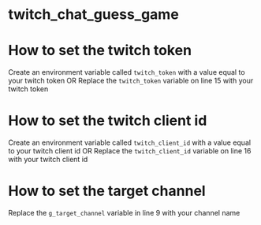 # twitch_chat_guess_game

# How to set the twitch token
Create an environment variable called `twitch_token` with a value equal to your twitch token OR
Replace the `twitch_token` variable on line 15 with your twitch token

# How to set the twitch client id
Create an environment variable called `twitch_client_id` with a value equal to your twitch client id OR
Replace the `twitch_client_id` variable on line 16 with your twitch client id

# How to set the target channel
Replace the `g_target_channel` variable in line 9 with your channel name
